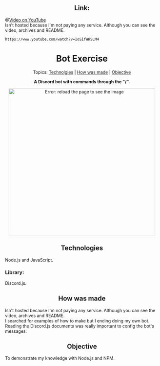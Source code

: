 <h2 align="center">Link:</h2>

@[Video on YouTube](https://www.youtube.com/watch?v=IoSifWHSLM4)
</br>
Isn't hosted because I'm not paying any service. Although you can see the video, archives and README.

```
https://www.youtube.com/watch?v=IoSifWHSLM4
```


  <h1 align="center" style="font-weight: bold;">Bot Exercise</h1>
<p align="center">
Topics: 
<a href="#tech">Technolgies</a> |
<a href="#how">How was made</a> |
<a href="#obj">Objective</a>
</p>


<p align="center">
<b>A Discord bot with commands through the "/".</b>
</p>


<p align="center">
  <p align="center">
    <img alt="Error: reload the page to see the image" src="./assets/interface.png" height="480px">
  </p>
</p>


<h2 id="tech" align="center">Technologies</h2>
Node.js and JavaScript.

### Library:
Discord.js.


<h2 id="how" align="center">How was made</h2>
Isn't hosted because I'm not paying any service. Although you can see the video, archives and README.
</br>
I searched for examples of how to make but I ending doing my own bot.
</br>
Reading the Discord.js documents was really important to config the bot's messages.


<h2 id="obj" align="center">Objective</h2>
To demonstrate my knowledge with Node.js and NPM.
